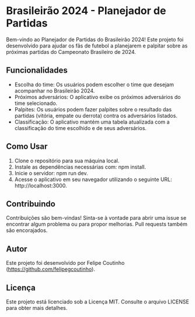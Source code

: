 # Brasileirão 2024 - Planejador de Partidas

Bem-vindo ao Planejador de Partidas do Brasileirão 2024! Este projeto foi desenvolvido para ajudar os fãs de futebol a planejarem e palpitar sobre as próximas partidas do Campeonato Brasileiro de 2024.

## Funcionalidades

- Escolha do time: Os usuários podem escolher o time que desejam acompanhar no Brasileirão 2024.
- Próximos adversários: O aplicativo exibe os próximos adversários do time selecionado.
- Palpites: Os usuários podem fazer palpites sobre o resultado das partidas (vitória, empate ou derrota) contra os adversários listados.
- Classificação: O aplicativo mantém uma tabela atualizada com a classificação do time escolhido e de seus adversários.

## Como Usar

1. Clone o repositório para sua máquina local.
2. Instale as dependências necessárias com: npm install.
3. Inicie o servidor: npm run dev.
4. Acesse o aplicativo em seu navegador utilizando o seguinte URL: http://localhost:3000.

## Contribuindo

Contribuições são bem-vindas! Sinta-se à vontade para abrir uma issue se encontrar algum problema ou para propor melhorias. Pull requests também são encorajados.

## Autor

Este projeto foi desenvolvido por Felipe Coutinho (https://github.com/felipegcoutinho).

## Licença

Este projeto está licenciado sob a Licença MIT. Consulte o arquivo LICENSE para obter mais detalhes.
